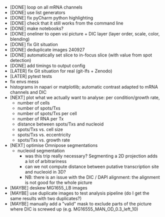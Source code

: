 - [DONE] loop on all mRNA channels
- [DONE] use list generators
- [DONE] fix pyCharm python highlighting
- [DONE] check that it still works from the command line
- [DONE] make notebooks?
- [DONE] oneliner to open vsi picture + DIC layer (layer order, scale, color, blending)
- [DONE] fix Git situation
- [DONE] deduplicate images 240927
- [DONE] automatically set slice to in-focus slice (with value from spot detection)
- [DONE] add timings to output config
- [LATER] fix Git situation for real (git-lfs + Zenodo)
- [LATER] pytest tests
- fix envs mess
- histograms in napari or matplotlib; automatic contrast adapted to mRNA channels and DIC
- [NEXT] plot what we actually want to analyse: per condition/growth rate,
  - number of cells
  - number of spots/Txs
  - number of spots/Txs per cell
  - number of RNA per Tx
  - distance between spots/Txs and nucleoid
  - spots/Txs vs. cell size
  - spots/Txs vs. eccentricity
  - spots/Txs vs. growth rate
- [NEXT] optimise Omnipose segmentations
  - nucleoid segmentation
    - was this trip really necessary? Segmenting a 2D projection adds a lot of arbitrariness
    - can we not compute distance between putative transcription site and nucleoid in 3D?
    - NB: there is an issue with the DIC / DAPI alignment: the alignment is not good for the whole picture
- [MAYBE] deskew MG1655_LB images
- [MAYBE] use duplicate images to test analysis pipeline (do I get the same results with two duplicates?)
- [MAYBE] manually add a "valid" mask to exclude parts of the picture where DIC is screwed up (e.g. MG16555_MAN_OD_0.3_left_10)